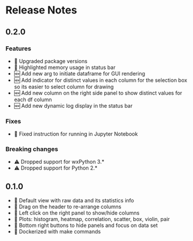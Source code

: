 # Release Notes

## 0.2.0

### Features

- 🚀 Upgraded package versions
- 🚀 Highlighted memory usage in status bar
- 🆕 Add new arg to initiate dataframe for GUI rendering
- 🆕 Add indicator for distinct values in each column for the selection box so its easier to select column for drawing
- 🆕 Add new column on the right side panel to show distinct values for each df column
- 🆕 Add new dynamic log display in the status bar

### Fixes

- 🐛 Fixed instruction for running in Jupyter Notebook

### Breaking changes

- ⚠️ Dropped support for wxPython 3.*
- ⚠️ Dropped support for Python 2.*

## 0.1.0

- 💎 Default view with raw data and its statistics info
- 💎 Drag on the header to re-arrange columns
- 💎 Left click on the right panel to show/hide columns
- 💎 Plots: histogram, heatmap, correlation, scatter, box, violin, pair
- 💎 Bottom right buttons to hide panels and focus on data set
- 💎 Dockerized with make commands
